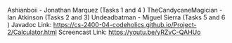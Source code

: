 Ashianboii - Jonathan Marquez (Tasks 1 and 4 ) 
TheCandycaneMagician - Ian Atkinson (Tasks 2 and 3) 
Undeadbatman - Miguel Sierra (Tasks 5 and 6 ) 
Javadoc Link: https://cs-2400-04-codeholics.github.io/Project-2/Calculator.html
Screencast Link: https://youtu.be/yRZvC-QAHUo
